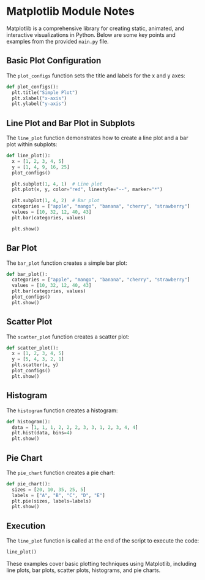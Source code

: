 # Matplotlib Module Notes

Matplotlib is a comprehensive library for creating static, animated, and interactive visualizations in Python. Below are some key points and examples from the provided `main.py` file.

## Basic Plot Configuration

The `plot_configs` function sets the title and labels for the x and y axes:
```python
def plot_configs():
  plt.title("Simple Plot")
  plt.xlabel("x-axis")
  plt.ylabel("y-axis")
```

## Line Plot and Bar Plot in Subplots

The `line_plot` function demonstrates how to create a line plot and a bar plot within subplots:
```python
def line_plot():
  x = [1, 2, 3, 4, 5]
  y = [1, 4, 9, 16, 25]
  plot_configs()

  plt.subplot(1, 4, 1)  # Line plot
  plt.plot(x, y, color="red", linestyle="--", marker="*")

  plt.subplot(1, 4, 2)  # Bar plot
  categories = ["apple", "mango", "banana", "cherry", "strawberry"]
  values = [10, 32, 12, 40, 43]
  plt.bar(categories, values)

  plt.show()
```

## Bar Plot

The `bar_plot` function creates a simple bar plot:
```python
def bar_plot():
  categories = ["apple", "mango", "banana", "cherry", "strawberry"]
  values = [10, 32, 12, 40, 43]
  plt.bar(categories, values)
  plot_configs()
  plt.show()
```

## Scatter Plot

The `scatter_plot` function creates a scatter plot:
```python
def scatter_plot():
  x = [1, 2, 3, 4, 5]
  y = [5, 4, 3, 2, 1]
  plt.scatter(x, y)
  plot_configs()
  plt.show()
```

## Histogram

The `histogram` function creates a histogram:
```python
def histogram():
  data = [1, 1, 1, 2, 2, 2, 3, 3, 1, 2, 3, 4, 4]
  plt.hist(data, bins=4)
  plt.show()
```

## Pie Chart

The `pie_chart` function creates a pie chart:
```python
def pie_chart():
  sizes = [20, 10, 35, 25, 5]
  labels = ["A", "B", "C", "D", "E"]
  plt.pie(sizes, labels=labels)
  plt.show()
```

## Execution

The `line_plot` function is called at the end of the script to execute the code:
```python
line_plot()
```

These examples cover basic plotting techniques using Matplotlib, including line plots, bar plots, scatter plots, histograms, and pie charts.